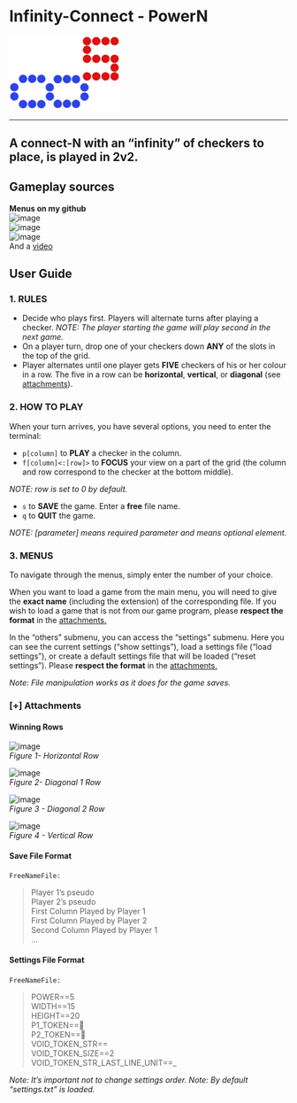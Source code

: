 # Infinity-Connect - PowerN
<img src="./infinity-connect.png" alt="logo" width="200"/>

---  
A connect-N with an “infinity” of checkers to place, is played in 2v2.  
---  

## Gameplay sources

**Menus on my github**  
![image](https://github.com/voXrey/infinity-connect/assets/72698969/f9dffbf9-d7f4-4a53-abef-54a503dcca3b)  
![image](https://github.com/voXrey/infinity-connect/assets/72698969/29f45a9f-3748-4c0f-b510-05db4b557c50)  
![image](https://github.com/voXrey/infinity-connect/assets/72698969/fc9cc08b-8802-4cdb-b10f-bdcfafb60d8e)  
And a [video](https://github.com/voXrey/infinity-connect/assets/72698969/d554234b-9f70-48bf-8928-b0739a0409db)


## User Guide

### 1. RULES
* Decide who plays first. Players will alternate turns after playing a checker. *NOTE: The player starting the game will play second in the next game.* 
* On a player turn, drop one of your checkers down **ANY** of the slots in the top of the grid. 
* Player alternates until one player gets **FIVE** checkers of his or her colour in a row. The five in a row can be **horizontal**, **vertical**, or **diagonal** (see [attachments](#attachments)). 
### 2. HOW TO PLAY

When your turn arrives, you have several options, you need to enter the terminal: 

- `p[column]` to **PLAY** a checker in the column. 
- `f[column]<:[row]>` to **FOCUS** your view on a part of the grid (the column and row correspond to the checker at the bottom middle). 

*NOTE: row is set to 0 by default.* 

- `s` to **SAVE** the game. Enter a **free** file name. 
- `q` to **QUIT** the game. 

*NOTE: [parameter] means required parameter and <element> means optional element.*  

### 3. MENUS

To navigate through the menus, simply enter the number of your choice. 

When you want to load a game from the main menu, you will need to give the **exact name** (including the extension) of the corresponding file. If you wish to load a game that is not from our game program, please **respect the format** in the [attachments.](#attachments) 

In the “others” submenu, you can access the “settings” submenu. Here you can see the current settings (“show settings”), load a settings file (“load settings”), or create a default settings file that will be loaded (“reset settings”). Please **respect the format** in the [attachments.](#attachments) 

*Note: File manipulation works as it does for the game saves.* 

### [+] Attachments <a name="attachments"></a>

#### Winning Rows
![image](https://github.com/voXrey/infinity-connect/assets/72698969/5f66ac68-61da-4c50-aedb-8c02b696b045)  
*Figure 1- Horizontal Row*  

![image](https://github.com/voXrey/infinity-connect/assets/72698969/edb25384-ec6a-4aae-a52e-058e9591691c)  
*Figure 2- Diagonal 1 Row*  

![image](https://github.com/voXrey/infinity-connect/assets/72698969/364d90fb-12d0-4314-8c8e-03e35f65be29)  
*Figure 3 - Diagonal 2 Row*  

![image](https://github.com/voXrey/infinity-connect/assets/72698969/86414eec-a70a-46ac-a8c1-24c663a8b398)  
*Figure 4 - Vertical Row*  

#### Save File Format
`FreeNameFile:`
> Player 1’s pseudo  
> Player 2’s pseudo  
> First Column Played by Player 1  
> First Column Played by Player 2  
> Second Column Played by Player 1  
> ... 

#### Settings File Format

`FreeNameFile:`
> POWER==5  
> WIDTH==15  
> HEIGHT==20  
> P1\_TOKEN==🔵  
> P2\_TOKEN==🔴  
> VOID\_TOKEN\_STR==    
> VOID\_TOKEN\_SIZE==2  
> VOID\_TOKEN\_STR\_LAST\_LINE\_UNIT==\_

*Note: It’s important not to change settings order. Note: By default “settings.txt” is loaded.*
